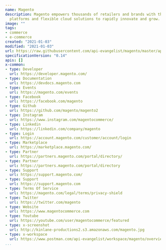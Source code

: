 ```yaml
---
name: Magento
description: Magento empowers thousands of retailers and brands with the best eCommerce
  platforms and flexible cloud solutions to rapidly innovate and grow.
image: ""
tags:
- commerce
- e-commerce
created: "2021-01-03"
modified: "2021-01-03"
url: https://raw.githubusercontent.com/api-evangelist/magento/master/apis.json
specificationVersion: "0.14"
apis: []
x-common:
- type: Developer
  url: https://developer.magento.com/
- type: Documentation
  url: https://devdocs.magento.com
- type: Events
  url: https://magento.com/events
- type: Facebook
  url: https://facebook.com/magento
- type: Github
  url: https://github.com/magento/magento2
- type: Instagram
  url: https://www.instagram.com/magentocommerce/
- type: Linkedin
  url: https://linkedin.com/company/magento
- type: Login
  url: https://account.magento.com/customer/account/login
- type: Marketplace
  url: https://marketplace.magento.com/
- type: Partner
  url: https://partners.magento.com/portal/directory/
- type: Partner
  url: https://partners.magento.com/portal/directory
- type: Support
  url: https://support.magento.com/
- type: Support
  url: https://support.magento.com
- type: Terms Of Service
  url: https://magento.com/legal/terms/privacy-shield
- type: Twitter
  url: https://twitter.com/magento
- type: Website
  url: https://www.magentocommerce.com
- type: Youtube
  url: https://youtube.com/user/magentocommerce/featured
- type: x-screenshot
  url: http://kinlane-productions2.s3.amazonaws.com/magento.jpg
- type: x-workspace
  url: https://www.postman.com/api-evangelist/workspace/magento/overview
...
```

